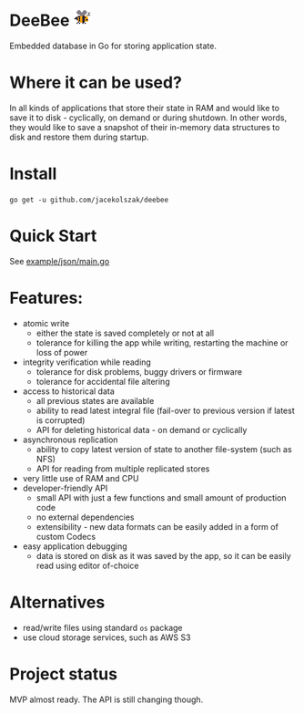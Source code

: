 # DeeBee ![DeeBee](bee.png)

Embedded database in Go for storing application state.

# Where it can be used?

In all kinds of applications that store their state in RAM and would like to save it to disk - cyclically, on demand or during shutdown. In other words, they would like to save a snapshot of their in-memory data structures to disk and restore them during startup.

# Install

`go get -u github.com/jacekolszak/deebee`

# Quick Start

See [example/json/main.go](example/json/main.go)

# Features:

* atomic write
  * either the state is saved completely or not at all
  * tolerance for killing the app while writing, restarting the machine or loss of power
* integrity verification while reading
  * tolerance for disk problems, buggy drivers or firmware
  * tolerance for accidental file altering
* access to historical data
  * all previous states are available
  * ability to read latest integral file (fail-over to previous version if latest is corrupted)
  * API for deleting historical data - on demand or cyclically
* asynchronous replication
  * ability to copy latest version of state to another file-system (such as NFS)
  * API for reading from multiple replicated stores
* very little use of RAM and CPU
* developer-friendly API
  * small API with just a few functions and small amount of production code
  * no external dependencies
  * extensibility - new data formats can be easily added in a form of custom Codecs
* easy application debugging
  * data is stored on disk as it was saved by the app, so it can be easily read using editor of-choice

# Alternatives

* read/write files using standard `os` package
* use cloud storage services, such as AWS S3

# Project status

MVP almost ready. The API is still changing though. 
